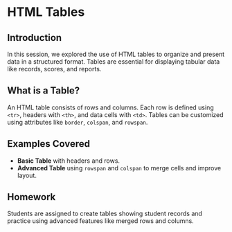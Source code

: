 
# HTML Tables 

## Introduction
In this session, we explored the use of HTML tables to organize and present data in a structured format. Tables are essential for displaying tabular data like records, scores, and reports.

## What is a Table?
An HTML table consists of rows and columns. Each row is defined using `<tr>`, headers with `<th>`, and data cells with `<td>`. Tables can be customized using attributes like `border`, `colspan`, and `rowspan`.

## Examples Covered
- **Basic Table** with headers and rows.
- **Advanced Table** using `rowspan` and `colspan` to merge cells and improve layout.

## Homework
Students are assigned to create tables showing student records and practice using advanced features like merged rows and columns.

